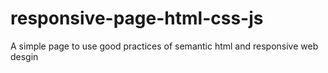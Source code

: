 # responsive-page-html-css-js
A simple page to use good practices of semantic html and responsive web desgin
